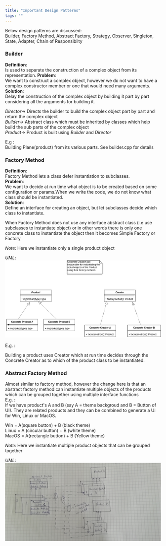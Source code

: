 ```yaml
---
title: "Important Design Patterns"
tags: ""
---
```


Below design patterns are discussed:  
Builder, Factory Method, Abstract Factory, Strategy, Observer,
Singleton, State, Adapter, Chain of Responsibilty

### Builder

**Definition**:  
Is used to separate the construction of a complex object from its representation.
**Problem**:  
We want to construct a complex object, however we do not want to have a complex constructor member or one that would need many arguments.  
**Solution**:  
Delay the construction of the complex object by building it part by part considering all the arguments for building it.  

_Director_-> Directs the builder to build the complex object part by part and return the complex object  
_Builder_-> Abstract class which must be inherited by classes which help build the sub parts of the complex object  
_Product_-> Product is built using _Builder_ and _Director_

E.g :  
Building Plane(product) from its various parts. See builder.cpp for details

### Factory Method

**Definition**:  
Factory Method lets a class defer instantiation to subclasses.  
**Problem**:  
We want to decide at run time what object is to be created based on some configuration or params.When we write the code, we do not know what class should be instantiated.  
**Solution**:  
Define an interface for creating an object, but let subclasses decide which class to instantiate.

When Factory Method does not use any interface abstract class (i.e use subclasses to instantiate object) or in other words there is only one concrete class to instantiate the object then it becomes Simple Factory or Factory

_Note_: Here we instantiate only a single product object

_UML_:  
![UML](factory_pattern/factory_method.png)

E.g. : 

Building a product uses Creator which at run time decides through the Concrete Creator as to which of the product class to be instantiated.   

### Abstract Factory Method

Almost similar to factory method, however the change here is that an abstract factory method can instantiate multiple objects of the products which can be grouped together using multiple interface functions  
E.g. :  
If we have product's A and B (say A = theme backgroud and B = Button of UI). They are related products and they can be combined to generate a UI for Win, Linux or MacOS.

Win =   A(square button)    + B (black theme)  
Linux = A (circular button) + B (white theme)  
MacOS = A(rectangle button) + B (Yellow theme)

_Note_: Here we instantiate multiple product objects that can be grouped together

_UML_:  
![UML](factory_pattern/abstract_factory_method.jpg)
